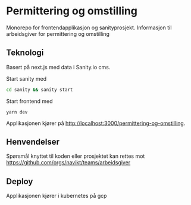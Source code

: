 # Permittering og omstilling
Monorepo for frontendapplikasjon og sanityprosjekt. Informasjon til arbeidsgiver for permittering og omstilling

## Teknologi
Basert på next.js med data i Sanity.io cms.

Start sanity med

```bash
cd sanity && sanity start
```
Start frontend med
```
yarn dev
```
Applikasjonen kjører på [http://localhost:3000/permittering-og-omstilling](http://localhost:3000/permittering-og-omstilling).

## Henvendelser
Spørsmål knyttet til koden eller prosjektet kan rettes mot https://github.com/orgs/navikt/teams/arbeidsgiver
## Deploy
Applikasjonen kjører i kubernetes på gcp